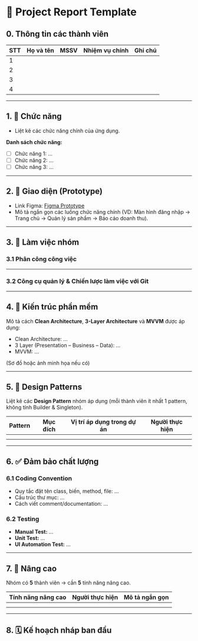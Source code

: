 # 🧾 Project Report Template

## 0. Thông tin các thành viên

| STT | Họ và tên | MSSV | Nhiệm vụ chính | Ghi chú |
| --- | --------- | ---- | -------------- | ------- |
| 1   |           |      |                |         |
| 2   |           |      |                |         |
| 3   |           |      |                |         |
| 4   |           |      |                |         |

---

## 1. 🧩 Chức năng

- Liệt kê các chức năng chính của ứng dụng.

**Danh sách chức năng:**

- [ ] Chức năng 1: ...
- [ ] Chức năng 2: ...
- [ ] Chức năng 3: ...

---

## 2. 🎨 Giao diện (Prototype)

- Link Figma: [Figma Prototype](#)
- Mô tả ngắn gọn các luồng chức năng chính (VD: Màn hình đăng nhập → Trang chủ → Quản lý sản phẩm → Báo cáo doanh thu).

---

## 3. 👥 Làm việc nhóm

### 3.1 Phân công công việc

---

### 3.2 Công cụ quản lý & Chiến lược làm việc với Git

---

## 4. 🧱 Kiến trúc phần mềm

Mô tả cách **Clean Architecture**, **3-Layer Architecture** và **MVVM** được áp dụng:

- Clean Architecture: ...
- 3 Layer (Presentation – Business – Data): ...
- MVVM: ...

(Sơ đồ hoặc ảnh minh họa nếu có)

---

## 5. 🧠 Design Patterns

Liệt kê các **Design Pattern** nhóm áp dụng (mỗi thành viên ít nhất 1 pattern, không tính Builder & Singleton).

| Pattern | Mục đích | Vị trí áp dụng trong dự án | Người thực hiện |
| ------- | -------- | -------------------------- | --------------- |
|         |          |                            |                 |
|         |          |                            |                 |

---

## 6. ✅ Đảm bảo chất lượng

### 6.1 Coding Convention

- Quy tắc đặt tên class, biến, method, file: ...
- Cấu trúc thư mục: ...
- Cách viết comment/documentation: ...

### 6.2 Testing

- **Manual Test:** ...
- **Unit Test:** ...
- **UI Automation Test:** ...

---

## 7. 🚀 Nâng cao

Nhóm có **5** thành viên → cần **5** tính năng nâng cao.

| Tính năng nâng cao | Người thực hiện | Mô tả ngắn gọn |
| ------------------ | --------------- | -------------- |
|                    |                 |                |
|                    |                 |                |

---

## 8. 🗓️ Kế hoạch nháp ban đầu
